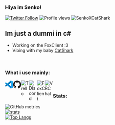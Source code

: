 ### Hiya im Senko!

[![Twitter Follow](https://img.shields.io/twitter/follow/SenkoLittle?color=purple&label=Follow%20me%20%40SenkoLittle&style=plastic)](https://twitter.com/intent/follow?original_referer=https%3A%2F%2Fgithub.com%2FItsSenko&screen_name=SenkoLittle)
![Profile views](https://gpvc.arturio.dev/ItsSenko)
![SenkoXCatShark](https://i.imgur.com/UCfinC1.png)
## Im just a dummi in c#

- Working on the FoxClient :3
- Vibing with my baby [CatShark][Cat]
<br />

### What i use mainly:

<img align="left" alt="Visual Studio Code" width="26px" src="https://raw.githubusercontent.com/github/explore/80688e429a7d4ef2fca1e82350fe8e3517d3494d/topics/visual-studio-code/visual-studio-code.png" />
<img align="left" alt="GitHub" width="26px" src="https://raw.githubusercontent.com/github/explore/78df643247d429f6cc873026c0622819ad797942/topics/github/github.png" />
<img align="left" alt="Trello" width="26px" src="https://cdn.icon-icons.com/icons2/2429/PNG/512/trello_logo_icon_147221.png" />
<img align="left" alt="Discord" width="26px" src="https://i.imgur.com/HZPjIHi.png" />
<img align="left" alt="FoxClient" width="26px" src="https://i.imgur.com/GZdgywM.png" />
<img align="left" alt="VRChat" width="26px" src="https://preview.redd.it/o8smnmp6erp21.png?width=486&format=png&auto=webp&s=c12d21cff57dd954616fc7e0e60cfb52711e8089" />
<br />

### Stats:

![GitHub metrics](https://metrics.lecoq.io/ItsSenko)<br />
[![stats](https://github-readme-stats.vercel.app/api?username=ItsSenko&theme=dark&show_icons=true)](https://github.com/ItsSenko)</br>
[![Top Langs](https://github-readme-stats.vercel.app/api/top-langs/?username=ItsSenko&theme=dark&layout=compact)](https://github.com/ItsSenko)</br>

[Cat]: https://github.com/CatSharkShin  
